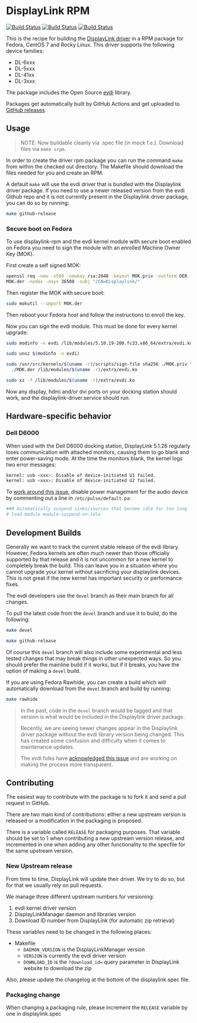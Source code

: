 # DisplayLink RPM

[![Build Status](https://github.com/displaylink-rpm/displaylink-rpm/actions/workflows/buildcheck.yml/badge.svg)](https://github.com/displaylink-rpm/displaylink-rpm/actions/workflows/buildcheck.yml)
[![Build Status](https://github.com/displaylink-rpm/displaylink-rpm/actions/workflows/devbuild.yml/badge.svg)](https://github.com/displaylink-rpm/displaylink-rpm/actions/workflows/devbuild.yml)
[![Build Status](https://github.com/displaylink-rpm/displaylink-rpm/actions/workflows/rawhidebuilds.yml/badge.svg)](https://github.com/displaylink-rpm/displaylink-rpm/actions/workflows/rawhidebuilds.yml)

This is the recipe for building the [DisplayLink driver][displaylink]
in a RPM package for Fedora, CentOS 7 and Rocky Linux. This driver supports the following
device families:

- DL-6xxx
- DL-5xxx
- DL-41xx
- DL-3xxx

The package includes the Open Source [evdi][evdi] library.

Packages get automatically built by GitHub Actions and get uploaded to
[GitHub releases][releases].

[displaylink]: http://www.displaylink.com/
[evdi]: https://github.com/DisplayLink/evdi
[releases]: https://github.com/displaylink-rpm/displaylink-rpm/releases

## Usage

> NOTE: Now buildable cleanly via .spec file (in mock f.e.). Download files
> via `make srpm`.

In order to create the driver rpm package you can run the command `make` from
within the checked out directory. The Makefile should download the files needed
for you and create an RPM.

A default `make` will use the evdi driver that is bundled with the Displaylink
driver package. If you need to use a newer released version from the evdi Github
repo and it is not currently present in the Displaylink driver package, you can
do so by running:

```bash
make github-release
```

### Secure boot on Fedora

To use displaylink-rpm and the evdi kernel module with secure boot enabled on
Fedora you need to sign the module with an enrolled Machine Owner Key (MOK).

First create a self signed MOK:

``` bash
openssl req -new -x509 -newkey rsa:2048 -keyout MOK.priv -outform DER -out \
MOK.der -nodes -days 36500 -subj "/CN=Displaylink/"
```

Then register the MOK with secure boot:

``` bash
sudo mokutil --import MOK.der
```

Then reboot your Fedora host and follow the instructions to enroll the key.

Now you can sign the evdi module. This must be done for every kernel upgrade:

``` bash
sudo modinfo -n evdi /lib/modules/5.10.19-200.fc33.x86_64/extra/evdi.ko.xz

sudo unxz $(modinfo -n evdi)

sudo /usr/src/kernels/$(uname -r)/scripts/sign-file sha256 ./MOK.priv \
  ./MOK.der /lib/modules/$(uname -r)/extra/evdi.ko

sudo xz -f /lib/modules/$(uname -r)/extra/evdi.ko
```

Now any display, hdmi and/or dvi ports on your docking station should work,
and the displaylink-driver.service should run.

## Hardware-specific behavior

### Dell D6000

When used with the Dell D6000 docking station, DisplayLink 5.1.26 regularly
loses communication with attached monitors, causing them to go blank and enter
power-saving mode.  At the time the monitors blank, the kernel logs two error
messages:

``` bash
kernel: usb <xxx>: Disable of device-initiated U1 failed.
kernel: usb <xxx>: Disable of device-initiated U2 failed.
```

To [work around this issue][workaround], disable power management for the audio
device by commenting out a line in `/etc/pulse/default.pa`:

``` bash
### Automatically suspend sinks/sources that become idle for too long
# load-module module-suspend-on-idle
```

[workaround]: https://displaylink.org/forum/showpost.php?p=85116

## Development Builds

Generally we want to track the current stable release of the evdi library.
However, Fedora kernels are often much newer than those officially supported by
that release and it is not uncommon for a new kernel to completely break the
build. This can leave you in a situation where you cannot upgrade your kernel
without sacrificing your displaylink devices. This is not great if the new
kernel has important security or performance fixes.

The evdi developers use the `devel` branch as their main branch for all changes.

To pull the latest code from the `devel` branch and use it to build, do the
following:

``` bash
make devel

make github-release
```

Of course this `devel` branch will also include some experimental and less
tested changes that may break things in other unexpected ways. So you should
prefer the mainline build if it works, but if it breaks, you have the option of
making a `devel` build.

If you are using Fedora Rawhide, you can create a build which will automatically
download from the `devel` branch and build by running:

``` bash
make rawhide
```

> In the past, code in the `devel` branch would be tagged and that version is what
> would be included in the Displaylink driver package.
>
> Recently, we are seeing newer changes appear in the Displaylink driver package
> without the evdi library version being changed. This has created some confusion
> and difficulty when it comes to maintenance updates.
>
> The evdi folks have [acknowledged this issue][roadmap_discussion] and are
> working on making the process more transparent.

[roadmap_discussion]: https://github.com/DisplayLink/evdi/issues/309#issuecomment-979831346

## Contributing

The easiest way to contribute with the package is to fork it and send
a pull request in GitHub.

There are two main kind of contributions: either a new upstream
version is released or a modification in the packaging is proposed.

There is a variable called `RELEASE` for packaging purposes. That
variable should be set to 1 when contributing a new upstream version
release, and incremented in one when adding any other functionality to
the specfile for the same upstream version.

### New Upstream release

From time to time, DisplayLink will update their driver. We try to do
so, but for that we usually rely on pull requests.

We manage three different upstream numbers for versioning:

1. evdi kernel driver version
2. DisplayLinkManager daemon and libraries version
3. Download ID number from DisplayLink (for automatic zip retrieval)

These variables need to be changed in the following places:

- Makefile
  - `DAEMON_VERSION` is the DisplayLinkManager version
  - `VERSION` is currently the evdi driver version
  - `DOWNLOAD_ID` is the `?download_id=` query parameter in
    DisplayLink website to download the zip

Also, please update the changelog at the bottom of the
displaylink.spec file.

### Packaging change

When changing a packaging rule, please increment the `RELEASE`
variable by one in displaylink.spec
